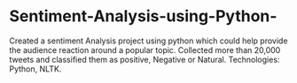 # Sentiment-Analysis-using-Python-
Created a sentiment Analysis project using python which could help provide the audience  reaction around a popular topic. Collected more than 20,000 tweets and classified them as  positive, Negative or Natural. Technologies: Python, NLTK. 
